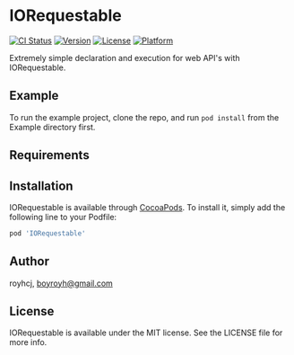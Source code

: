 # IORequestable

[![CI Status](https://img.shields.io/travis/royhcj/IORequestable.svg?style=flat)](https://travis-ci.org/royhcj/IORequestable)
[![Version](https://img.shields.io/cocoapods/v/IORequestable.svg?style=flat)](https://cocoapods.org/pods/IORequestable)
[![License](https://img.shields.io/cocoapods/l/IORequestable.svg?style=flat)](https://cocoapods.org/pods/IORequestable)
[![Platform](https://img.shields.io/cocoapods/p/IORequestable.svg?style=flat)](https://cocoapods.org/pods/IORequestable)

Extremely simple declaration and execution for web API's with IORequestable.

## Example

To run the example project, clone the repo, and run `pod install` from the Example directory first.

## Requirements

## Installation

IORequestable is available through [CocoaPods](https://cocoapods.org). To install
it, simply add the following line to your Podfile:

```ruby
pod 'IORequestable'
```

## Author

royhcj, boyroyh@gmail.com

## License

IORequestable is available under the MIT license. See the LICENSE file for more info.
